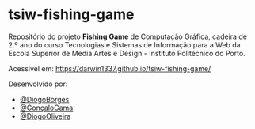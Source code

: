 # tsiw-fishing-game

Repositório do projeto **Fishing Game** de Computação Gráfica, cadeira de 2.º ano do curso Tecnologias e Sistemas de Informação para a Web da Escola Superior de Media Artes e Design - Instituto Politécnico do Porto.

Acessível em: https://darwin1337.github.io/tsiw-fishing-game/

Desenvolvido por:

- [@DiogoBorges](https://github.com/Darwin1337)
- [@GonçaloGama](https://github.com/Gama10Tech)
- [@DiogoOliveira](https://github.com/Diogoliveira119)
